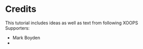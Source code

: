 # Credits

This tutorial includes ideas as well as text from following XOOPS Supporters:

* Mark Boyden
* 